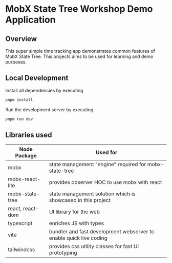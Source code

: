 # MobX State Tree Workshop Demo Application

## Overview

This super simple time tracking app demonstrates common features of MobX State Tree.
This projects aims to be used for learning and demo purposes.

## Local Development 

Install all dependencies by executing

```sh
pnpm install
```

Run the development server by executing

```sh
pnpm run dev
```

## Libraries used

| Node Package     | Used for                                                           |
|------------------| ------------------------------------------------------------------ |
| mobx             | state management "engine" required for mobx-state-tree             |
| mobx-react-lite  | provides observer HOC to use mobx with react                       |
| mobx-state-tree  | state management solution which is showcased in this project       |
| react, react-dom | UI library for the web                                             |
| typescript       | enriches JS with types                                             |
| vite             | bundler and fast development webserver to enable quick live coding |
| tailwindcss      | provides css utility classes for fast UI prototyping               |
